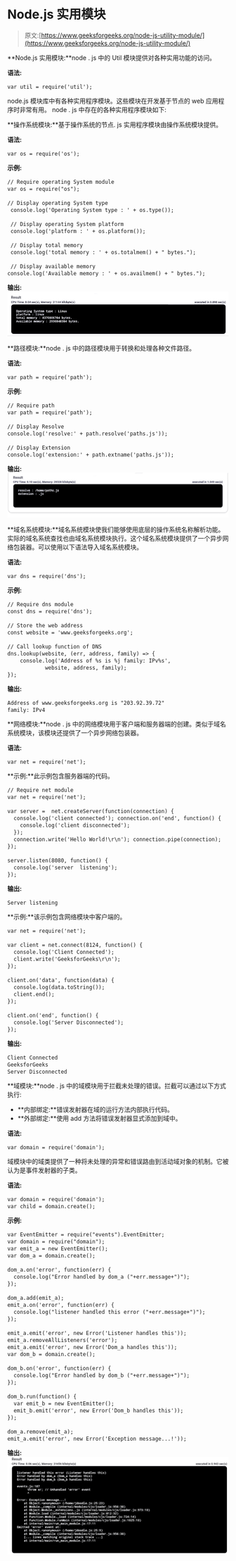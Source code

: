 # Node.js 实用模块

> 原文:[https://www.geeksforgeeks.org/node-js-utility-module/](https://www.geeksforgeeks.org/node-js-utility-module/)

**Node.js 实用模块:**node . js 中的 Util 模块提供对各种实用功能的访问。

**语法:**

```
var util = require('util');
```

node.js 模块库中有各种实用程序模块。这些模块在开发基于节点的 web 应用程序时非常有用。
node . js 中存在的各种实用程序模块如下:

**操作系统模块:**基于操作系统的节点. js 实用程序模块由操作系统模块提供。

**语法:**

```
var os = require('os');
```

**示例:**

```
// Require operating System module
var os = require("os"); 

// Display operating System type
 console.log('Operating System type : ' + os.type()); 

 // Display operating System platform
 console.log('platform : ' + os.platform()); 

 // Display total memory
 console.log('total memory : ' + os.totalmem() + " bytes."); 

 // Display available memory 
console.log('Available memory : ' + os.availmem() + " bytes.");
```

**输出:**
![](img/efb5cc537db81d43922870e6ddc4e599.png)

**路径模块:**node . js 中的路径模块用于转换和处理各种文件路径。

**语法:**

```
var path = require('path');
```

**示例:**

```
// Require path
var path = require('path');

// Display Resolve
console.log('resolve:' + path.resolve('paths.js')); 

// Display Extension
console.log('extension:' + path.extname('paths.js'));
```

**输出:**
![](img/5273b7f55f7513e72b1950c59ff221f5.png)

**域名系统模块:**域名系统模块使我们能够使用底层的操作系统名称解析功能。实际的域名系统查找也由域名系统模块执行。这个域名系统模块提供了一个异步网络包装器。可以使用以下语法导入域名系统模块。

**语法:**

```
var dns = require('dns');
```

**示例:**

```
// Require dns module
const dns = require('dns'); 

// Store the web address
const website = 'www.geeksforgeeks.org';

// Call lookup function of DNS
dns.lookup(website, (err, address, family) => { 
    console.log('Address of %s is %j family: IPv%s',
            website, address, family); 
}); 
```

**输出:**

```
Address of www.geeksforgeeks.org is "203.92.39.72"
family: IPv4

```

**网络模块:**node . js 中的网络模块用于客户端和服务器端的创建。类似于域名系统模块，该模块还提供了一个异步网络包装器。

**语法:**

```
var net = require('net');
```

**示例:**此示例包含服务器端的代码。

```
// Require net module
var net = require('net'); 

var server =  net.createServer(function(connection) { 
  console.log('client connected'); connection.on('end', function() { 
    console.log('client disconnected');
  }); 
  connection.write('Hello World!\r\n'); connection.pipe(connection); 
});

server.listen(8080, function() { 
  console.log('server  listening');
});
```

**输出:**

```
Server listening
```

**示例:**该示例包含网络模块中客户端的。

```
var net = require('net');

var client = net.connect(8124, function() { 
  console.log('Client Connected');
  client.write('GeeksforGeeks\r\n');
});

client.on('data', function(data) {
  console.log(data.toString());
  client.end();
});

client.on('end', function() {
  console.log('Server Disconnected');
});
```

**输出:**

```
Client Connected 
GeeksforGeeks
Server Disconnected

```

**域模块:**node . js 中的域模块用于拦截未处理的错误。拦截可以通过以下方式执行:

*   **内部绑定:**错误发射器在域的运行方法内部执行代码。
*   **外部绑定:**使用 add 方法将错误发射器显式添加到域中。

**语法:**

```
var domain = require('domain');
```

域模块中的域类提供了一种将未处理的异常和错误路由到活动域对象的机制。它被认为是事件发射器的子类。

**语法:**

```
var domain = require('domain');
var child = domain.create();

```

**示例:**

```
var EventEmitter = require("events").EventEmitter; 
var domain = require("domain");
var emit_a = new EventEmitter();
var dom_a = domain.create(); 

dom_a.on('error', function(err) { 
  console.log("Error handled by dom_a ("+err.message+")"); 
});

dom_a.add(emit_a);
emit_a.on('error', function(err) { 
  console.log("listener handled this error ("+err.message+")"); 
});

emit_a.emit('error', new Error('Listener handles this')); 
emit_a.removeAllListeners('error'); 
emit_a.emit('error', new Error('Dom_a handles this')); 
var dom_b = domain.create(); 

dom_b.on('error', function(err) {
  console.log("Error handled by dom_b ("+err.message+")"); 
});

dom_b.run(function() {
  var emit_b = new EventEmitter(); 
  emit_b.emit('error', new Error('Dom_b handles this')); 
});

dom_a.remove(emit_a);
emit_a.emit('error', new Error('Exception message...!'));
```

**输出:**
![](img/602de7c9a770b5e3cd73795cdd3f5081.png)